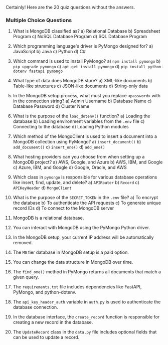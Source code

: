 Certainly! Here are the 20 quiz questions without the answers.

### Multiple Choice Questions

1. What is MongoDB classified as?
    a) Relational Database
    b) Spreadsheet Program
    c) NoSQL Database Program
    d) SQL Database Program

2. Which programming language's driver is PyMongo designed for?
    a) JavaScript
    b) Java
    c) Python
    d) C#

3. Which command is used to install PyMongo?
    a) `npm install pymongo`
    b) `pip upgrade pymongo`
    c) `apt-get install pymongo`
    d) `pip install python-dotenv fastapi pymongo`

4. What type of data does MongoDB store?
    a) XML-like documents
    b) Table-like structures
    c) JSON-like documents
    d) String-only data

5. In the MongoDB setup process, what must you replace `<password>` with in the connection string?
    a) Admin Username
    b) Database Name
    c) Database Password
    d) Cluster Name

6. What is the purpose of the `load_dotenv()` function?
    a) Loading the database
    b) Loading environment variables from the `.env` file
    c) Connecting to the database
    d) Loading Python modules

7. Which method of the MongoClient is used to insert a document into a MongoDB collection using PyMongo?
    a) `insert_document()`
    b) `add_document()`
    c) `insert_one()`
    d) `add_one()`

8. What hosting providers can you choose from when setting up a MongoDB project?
    a) AWS, Google, and Azure
    b) AWS, IBM, and Google
    c) Azure, IBM, and Google
    d) Google, Oracle, and AWS

9. Which class in `pymongo` is responsible for various database operations like insert, find, update, and delete?
    a) `APIRouter`
    b) `Record`
    c) `APIKeyHeader`
    d) `MongoClient`

10. What is the purpose of the `SECRET_TOKEN` in the `.env` file?
    a) To encrypt the database
    b) To authenticate the API requests
    c) To generate unique record IDs
    d) To connect to the MongoDB server

11. MongoDB is a relational database.
    
12. You can interact with MongoDB using the PyMongo Python driver.
    
13. In the MongoDB setup, your current IP address will be automatically removed.
    
14. The `M0` tier database in MongoDB setup is a paid option.
    
15. You can change the data structure in MongoDB over time.
    
16. The `find_one()` method in PyMongo returns all documents that match a given query.
    
17. The `requirements.txt` file includes dependencies like FastAPI, PyMongo, and python-dotenv.
    
18. The `api_key_header_auth` variable in `auth.py` is used to authenticate the database connection.
    
19. In the database interface, the `create_record` function is responsible for creating a new record in the database.
    
20. The `UpdateRecord` class in the `data.py` file includes optional fields that can be used to update a record.
